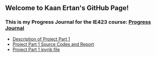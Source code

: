 ## Welcome to Kaan Ertan's GitHub Page!

### This is my Progress Journal for the IE423 course: [Progress Journal](https://bu-ie-423.github.io/fall-23-kaanertan/)

* [Description of Project Part 1](Project_Part-1/IE423_Fall23_ProjectPart1.pdf) 
* [Project Part 1 Source Codes and Report](Project_Part-1/Part1.html) 
* [Project Part 1 ipynb file](Project_Part-1/Part1.ipynb) 
 
